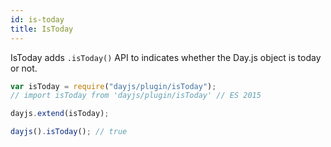 ```yaml
---
id: is-today
title: IsToday
---
```


IsToday adds `.isToday()` API to indicates whether the Day.js object is today or not.

```js
var isToday = require("dayjs/plugin/isToday");
// import isToday from 'dayjs/plugin/isToday' // ES 2015

dayjs.extend(isToday);

dayjs().isToday(); // true
```
